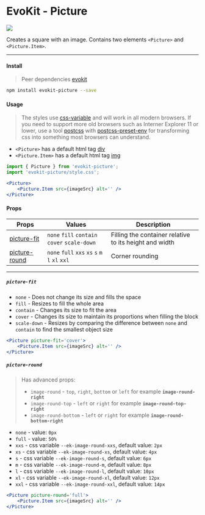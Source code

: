 [evokit]: /packages/evokit/
[css-variable]: //caniuse.com/#feat=css-variables
[css-variable-usage]: //w3schools.com/css/css3_variables.asp
[html-tag-div]: //www.w3schools.com/tags/tag_div.asp
[html-tag-img]: //www.w3schools.com/tags/tag_img.asp
[postcss]: //postcss.org
[postcss-preset-env]: //preset-env.cssdb.org

[picture-fit]: #picture-fit
[picture-round]: #picture-round

# EvoKit - Picture

[![](https://img.shields.io/npm/v/evokit-picture.svg)](https://www.npmjs.com/package/evokit-picture)

Creates a square with an image. Contains two elements `<Picture>` and `<Picture.Item>`.

---

#### Install

> Peer dependencies [evokit]

```bash
npm install evokit-picture --save
```

#### Usage

> The styles use [css-variable] and will work in all modern browsers. If you need to support more old browsers such as Interner Explorer 11 or lower, use a tool [postcss] with [postcss-preset-env] for transforming css into something most browsers can understand.

- `<Picture>` has a default html tag [div][html-tag-div]
- `<Picture.Item>` has a default html tag [img][html-tag-img]

```jsx
import { Picture } from 'evokit-picture';
import 'evokit-picture/style.css';

<Picture>
    <Picture.Item src={imageSrc} alt='' />
</Picture>

```

#### Props

| Props | Values | Description |
|-------|--------|-------------|
| [picture-fit]   | `none` `fill` `contain` `cover` `scale-down` | Filling the container relative to its height and width |
| [picture-round] | `none` `full` `xxs` `xs` `s` `m` `l` `xl` `xxl` | Corner rounding |

---

##### `picture-fit`

- `none` - Does not change its size and fills the space
- `fill` - Resizes to fill the whole area
- `contain` - Сhanges its size to fit the area
- `cover` - Сhanges its size to maintain its proportions when filling the block
- `scale-down` - Resizes by comparing the difference between `none` and` contain` to find the smallest object size

```jsx
<Picture picture-fit='cover'>
    <Picture.Item src={imageSrc} alt='' />
</Picture>
```

##### `picture-round`

> Has advanced props:
> - `image-round` - `top`, `right`, `bottom` or `left` for example **`image-round-right`**
> - `image-round-top` - `left` or `right` for example **`image-round-top-right`**
> - `image-round-bottom` - `left` or `right` for example **`image-round-bottom-right`**

- `none` - value: `0px`
- `full` - value: `50%`
- `xxs` - css variable `--ek-image-round-xxs`, default value: `2px`
- `xs` - css variable `--ek-image-round-xs`, default value: `4px`
- `s` - css variable `--ek-image-round-s`, default value: `6px`
- `m` - css variable `--ek-image-round-m`, default value: `8px`
- `l` - css variable `--ek-image-round-l`, default value: `10px`
- `xl` - css variable `--ek-image-round-xl`, default value: `12px`
- `xxl` - css variable `--ek-image-round-xxl`, default value: `14px`

```jsx
<Picture picture-round='full'>
    <Picture.Item src={imageSrc} alt='' />
</Picture>
```
